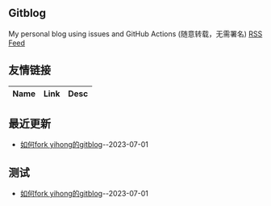 ## Gitblog
My personal blog using issues and GitHub Actions (随意转载，无需署名)
[RSS Feed](https://raw.githubusercontent.com/kenwoodjw/gitblog/master/feed.xml)
## 友情链接
| Name | Link | Desc | 
 | ---- | ---- | ---- |
## 最近更新
- [如何fork yihong的gitblog](https://github.com/kenwoodjw/gitblog/issues/1)--2023-07-01
## 测试
- [如何fork yihong的gitblog](https://github.com/kenwoodjw/gitblog/issues/1)--2023-07-01
